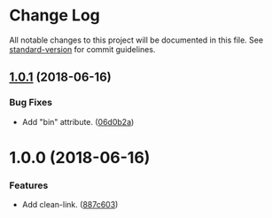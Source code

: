 # Change Log

All notable changes to this project will be documented in this file. See [standard-version](https://github.com/conventional-changelog/standard-version) for commit guidelines.

<a name="1.0.1"></a>
## [1.0.1](https://github.com/darkobits/clean-link/compare/v1.0.0...v1.0.1) (2018-06-16)


### Bug Fixes

* Add "bin" attribute. ([06d0b2a](https://github.com/darkobits/clean-link/commit/06d0b2a))



<a name="1.0.0"></a>
# 1.0.0 (2018-06-16)


### Features

* Add clean-link. ([887c603](https://github.com/darkobits/clean-link/commit/887c603))
